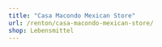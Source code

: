 ```yaml
---
title: "Casa Macondo Mexican Store"
url: /renton/casa-macondo-mexican-store/
shop: Lebensmittel
---
```

